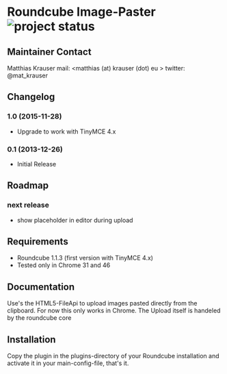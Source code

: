 # Roundcube Image-Paster ![project status](http://stillmaintained.com/mkrauser/roundcube_image_paster.png) #

## Maintainer Contact

Matthias Krauser
mail:    <matthias (at) krauser (dot) eu >
twitter: @mat_krauser

## Changelog

### 1.0 (2015-11-28)
* Upgrade to work with TinyMCE 4.x

### 0.1 (2013-12-26)
* Initial Release

## Roadmap

### next release
* show placeholder in editor during upload

## Requirements

* Roundcube 1.1.3 (first version with TinyMCE 4.x)
* Tested only in Chrome 31 and 46

## Documentation

Use's the HTML5-FileApi to upload images pasted directly from the clipboard. For now this only works in Chrome.
The Upload itself is handeled by the roundcube core

## Installation

Copy the plugin in the plugins-directory of your Roundcube installation and activate it in your main-config-file, that's it.